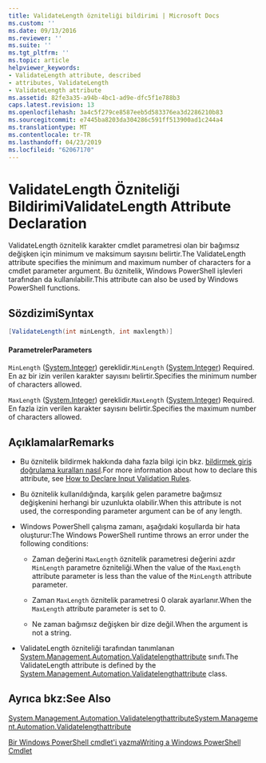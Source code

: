 ```yaml
---
title: ValidateLength özniteliği bildirimi | Microsoft Docs
ms.custom: ''
ms.date: 09/13/2016
ms.reviewer: ''
ms.suite: ''
ms.tgt_pltfrm: ''
ms.topic: article
helpviewer_keywords:
- ValidateLength attribute, described
- attributes, ValidateLength
- ValidateLength attribute
ms.assetid: 82fe3a35-a94b-4bc1-ad9e-dfc5f1e788b3
caps.latest.revision: 13
ms.openlocfilehash: 3a4c5f279ce8587eeb5d583376ea3d2286210b83
ms.sourcegitcommit: e7445ba8203da304286c591ff513900ad1c244a4
ms.translationtype: MT
ms.contentlocale: tr-TR
ms.lasthandoff: 04/23/2019
ms.locfileid: "62067170"
---
```

# <a name="validatelength-attribute-declaration"></a><span data-ttu-id="880e4-102">ValidateLength Özniteliği Bildirimi</span><span class="sxs-lookup"><span data-stu-id="880e4-102">ValidateLength Attribute Declaration</span></span>

<span data-ttu-id="880e4-103">ValidateLength öznitelik karakter cmdlet parametresi olan bir bağımsız değişken için minimum ve maksimum sayısını belirtir.</span><span class="sxs-lookup"><span data-stu-id="880e4-103">The ValidateLength attribute specifies the minimum and maximum number of characters for a cmdlet parameter argument.</span></span> <span data-ttu-id="880e4-104">Bu öznitelik, Windows PowerShell işlevleri tarafından da kullanılabilir.</span><span class="sxs-lookup"><span data-stu-id="880e4-104">This attribute can also be used by Windows PowerShell functions.</span></span>

## <a name="syntax"></a><span data-ttu-id="880e4-105">Sözdizimi</span><span class="sxs-lookup"><span data-stu-id="880e4-105">Syntax</span></span>

```csharp
[ValidateLength(int minLength, int maxlength)]
```

#### <a name="parameters"></a><span data-ttu-id="880e4-106">Parametreler</span><span class="sxs-lookup"><span data-stu-id="880e4-106">Parameters</span></span>

<span data-ttu-id="880e4-107">`MinLength` ([System.Integer](/dotnet/api/System.Integer)) gereklidir.</span><span class="sxs-lookup"><span data-stu-id="880e4-107">`MinLength` ([System.Integer](/dotnet/api/System.Integer)) Required.</span></span> <span data-ttu-id="880e4-108">En az bir izin verilen karakter sayısını belirtir.</span><span class="sxs-lookup"><span data-stu-id="880e4-108">Specifies the minimum number of characters allowed.</span></span>

<span data-ttu-id="880e4-109">`MaxLength` ([System.Integer](/dotnet/api/System.Integer)) gereklidir.</span><span class="sxs-lookup"><span data-stu-id="880e4-109">`MaxLength` ([System.Integer](/dotnet/api/System.Integer)) Required.</span></span> <span data-ttu-id="880e4-110">En fazla izin verilen karakter sayısını belirtir.</span><span class="sxs-lookup"><span data-stu-id="880e4-110">Specifies the maximum number of characters allowed.</span></span>

## <a name="remarks"></a><span data-ttu-id="880e4-111">Açıklamalar</span><span class="sxs-lookup"><span data-stu-id="880e4-111">Remarks</span></span>

- <span data-ttu-id="880e4-112">Bu öznitelik bildirmek hakkında daha fazla bilgi için bkz. [bildirmek giriş doğrulama kuralları nasıl](http://msdn.microsoft.com/en-us/544c2100-62ba-4be4-b2a2-cc0d4e4fc45b).</span><span class="sxs-lookup"><span data-stu-id="880e4-112">For more information about how to declare this attribute, see [How to Declare Input Validation Rules](http://msdn.microsoft.com/en-us/544c2100-62ba-4be4-b2a2-cc0d4e4fc45b).</span></span>

- <span data-ttu-id="880e4-113">Bu öznitelik kullanıldığında, karşılık gelen parametre bağımsız değişkenini herhangi bir uzunlukta olabilir.</span><span class="sxs-lookup"><span data-stu-id="880e4-113">When this attribute is not used, the corresponding parameter argument can be of any length.</span></span>

- <span data-ttu-id="880e4-114">Windows PowerShell çalışma zamanı, aşağıdaki koşullarda bir hata oluşturur:</span><span class="sxs-lookup"><span data-stu-id="880e4-114">The Windows PowerShell runtime throws an error under the following conditions:</span></span>

    - <span data-ttu-id="880e4-115">Zaman değerini `MaxLength` öznitelik parametresi değerini azdır `MinLength` parametre özniteliği.</span><span class="sxs-lookup"><span data-stu-id="880e4-115">When the value of the `MaxLength` attribute parameter is less than the value of the `MinLength` attribute parameter.</span></span>

    - <span data-ttu-id="880e4-116">Zaman `MaxLength` öznitelik parametresi 0 olarak ayarlanır.</span><span class="sxs-lookup"><span data-stu-id="880e4-116">When the `MaxLength` attribute parameter is set to 0.</span></span>

    - <span data-ttu-id="880e4-117">Ne zaman bağımsız değişken bir dize değil.</span><span class="sxs-lookup"><span data-stu-id="880e4-117">When the argument is not a string.</span></span>

- <span data-ttu-id="880e4-118">ValidateLength özniteliği tarafından tanımlanan [System.Management.Automation.Validatelengthattribute](/dotnet/api/System.Management.Automation.ValidateLengthAttribute) sınıfı.</span><span class="sxs-lookup"><span data-stu-id="880e4-118">The ValidateLength attribute is defined by the [System.Management.Automation.Validatelengthattribute](/dotnet/api/System.Management.Automation.ValidateLengthAttribute) class.</span></span>

## <a name="see-also"></a><span data-ttu-id="880e4-119">Ayrıca bkz:</span><span class="sxs-lookup"><span data-stu-id="880e4-119">See Also</span></span>

[<span data-ttu-id="880e4-120">System.Management.Automation.Validatelengthattribute</span><span class="sxs-lookup"><span data-stu-id="880e4-120">System.Management.Automation.Validatelengthattribute</span></span>](/dotnet/api/System.Management.Automation.ValidateLengthAttribute)

[<span data-ttu-id="880e4-121">Bir Windows PowerShell cmdlet'i yazma</span><span class="sxs-lookup"><span data-stu-id="880e4-121">Writing a Windows PowerShell Cmdlet</span></span>](./writing-a-windows-powershell-cmdlet.md)
